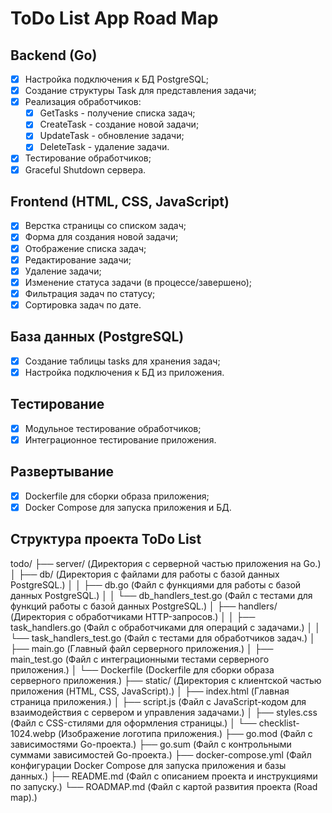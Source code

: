 # ToDo List App Road Map

## Backend (Go)
- [x] Настройка подключения к БД PostgreSQL;
- [x] Создание структуры Task для представления задачи;
- [x] Реализация обработчиков:
  - [x] GetTasks - получение списка задач;
  - [x] CreateTask - создание новой задачи;
  - [x] UpdateTask - обновление задачи;
  - [x] DeleteTask - удаление задачи.
- [x] Тестирование обработчиков;
- [x] Graceful Shutdown сервера.

## Frontend (HTML, CSS, JavaScript)
- [x] Верстка страницы со списком задач;
- [x] Форма для создания новой задачи;
- [x] Отображение списка задач;
- [x] Редактирование задачи;
- [x] Удаление задачи;
- [x] Изменение статуса задачи (в процессе/завершено);
- [x] Фильтрация задач по статусу;
- [x] Сортировка задач по дате.

## База данных (PostgreSQL)
- [x] Создание таблицы tasks для хранения задач;
- [x] Настройка подключения к БД из приложения.

## Тестирование
- [x] Модульное тестирование обработчиков;
- [x] Интеграционное тестирование приложения.

## Развертывание
- [x] Dockerfile для сборки образа приложения;
- [x] Docker Compose для запуска приложения и БД.

## Cтруктура проекта ToDo List

todo/
├── server/ (Директория с серверной частью приложения на Go.)
│   ├── db/ (Директория с файлами для работы с базой данных PostgreSQL.)
│   │   ├── db.go (Файл с функциями для работы с базой данных PostgreSQL.)
│   │   └── db_handlers_test.go (Файл с тестами для функций работы с базой данных PostgreSQL.)
│   ├── handlers/ (Директория с обработчиками HTTP-запросов.)
│   │   ├── task_handlers.go (Файл с обработчиками для операций с задачами.)
│   │   └── task_handlers_test.go (Файл с тестами для обработчиков задач.)
│   ├── main.go (Главный файл серверного приложения.)
│   ├── main_test.go (Файл с интеграционными тестами серверного приложения.)
│   └── Dockerfile (Dockerfile для сборки образа серверного приложения.)
├── static/ (Директория с клиентской частью приложения (HTML, CSS, JavaScript).)
│   ├── index.html (Главная страница приложения.)
│   ├── script.js (Файл с JavaScript-кодом для взаимодействия с сервером и управления задачами.)
│   ├── styles.css (Файл с CSS-стилями для оформления страницы.)
│   └── checklist-1024.webp (Изображение логотипа приложения.)
├── go.mod (Файл с зависимостями Go-проекта.)
├── go.sum (Файл с контрольными суммами зависимостей Go-проекта.)
├── docker-compose.yml (Файл конфигурации Docker Compose для запуска приложения и базы данных.)
├── README.md (Файл с описанием проекта и инструкциями по запуску.)
└── ROADMAP.md (Файл с картой развития проекта (Road map).)
